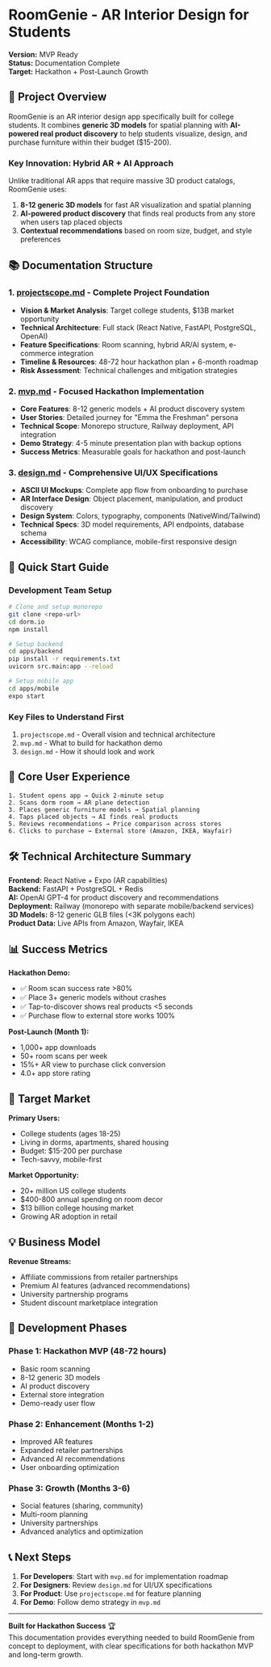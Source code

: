 # RoomGenie - AR Interior Design for Students

**Version:** MVP Ready  
**Status:** Documentation Complete  
**Target:** Hackathon + Post-Launch Growth

## 🎯 Project Overview

RoomGenie is an AR interior design app specifically built for college students. It combines **generic 3D models** for spatial planning with **AI-powered real product discovery** to help students visualize, design, and purchase furniture within their budget ($15-200).

### Key Innovation: Hybrid AR + AI Approach

Unlike traditional AR apps that require massive 3D product catalogs, RoomGenie uses:

1. **8-12 generic 3D models** for fast AR visualization and spatial planning
2. **AI-powered product discovery** that finds real products from any store when users tap placed objects
3. **Contextual recommendations** based on room size, budget, and style preferences

## 📚 Documentation Structure

### 1. [projectscope.md](./projectscope.md) - Complete Project Foundation
- **Vision & Market Analysis**: Target college students, $13B market opportunity
- **Technical Architecture**: Full stack (React Native, FastAPI, PostgreSQL, OpenAI)
- **Feature Specifications**: Room scanning, hybrid AR/AI system, e-commerce integration  
- **Timeline & Resources**: 48-72 hour hackathon plan + 6-month roadmap
- **Risk Assessment**: Technical challenges and mitigation strategies

### 2. [mvp.md](./mvp.md) - Focused Hackathon Implementation
- **Core Features**: 8-12 generic models + AI product discovery system
- **User Stories**: Detailed journey for "Emma the Freshman" persona
- **Technical Scope**: Monorepo structure, Railway deployment, API integration
- **Demo Strategy**: 4-5 minute presentation plan with backup options
- **Success Metrics**: Measurable goals for hackathon and post-launch

### 3. [design.md](./design.md) - Comprehensive UI/UX Specifications
- **ASCII UI Mockups**: Complete app flow from onboarding to purchase
- **AR Interface Design**: Object placement, manipulation, and product discovery
- **Design System**: Colors, typography, components (NativeWind/Tailwind)
- **Technical Specs**: 3D model requirements, API endpoints, database schema
- **Accessibility**: WCAG compliance, mobile-first responsive design

## 🚀 Quick Start Guide

### Development Team Setup
```bash
# Clone and setup monorepo
git clone <repo-url>
cd dorm.io
npm install

# Setup backend
cd apps/backend
pip install -r requirements.txt
uvicorn src.main:app --reload

# Setup mobile app
cd apps/mobile
expo start
```

### Key Files to Understand First
1. `projectscope.md` - Overall vision and technical architecture
2. `mvp.md` - What to build for hackathon demo
3. `design.md` - How it should look and work

## 🎨 Core User Experience

```
1. Student opens app → Quick 2-minute setup
2. Scans dorm room → AR plane detection
3. Places generic furniture models → Spatial planning
4. Taps placed objects → AI finds real products
5. Reviews recommendations → Price comparison across stores  
6. Clicks to purchase → External store (Amazon, IKEA, Wayfair)
```

## 🛠 Technical Architecture Summary

**Frontend:** React Native + Expo (AR capabilities)  
**Backend:** FastAPI + PostgreSQL + Redis  
**AI:** OpenAI GPT-4 for product discovery and recommendations  
**Deployment:** Railway (monorepo with separate mobile/backend services)  
**3D Models:** 8-12 generic GLB files (<3K polygons each)  
**Product Data:** Live APIs from Amazon, Wayfair, IKEA  

## 📊 Success Metrics

**Hackathon Demo:**
- ✅ Room scan success rate >80%
- ✅ Place 3+ generic models without crashes  
- ✅ Tap-to-discover shows real products <5 seconds
- ✅ Purchase flow to external store works 100%

**Post-Launch (Month 1):**
- 1,000+ app downloads
- 50+ room scans per week  
- 15%+ AR view to purchase click conversion
- 4.0+ app store rating

## 🎯 Target Market

**Primary Users:**
- College students (ages 18-25)
- Living in dorms, apartments, shared housing
- Budget: $15-200 per purchase
- Tech-savvy, mobile-first

**Market Opportunity:**
- 20+ million US college students
- $400-800 annual spending on room decor
- $13 billion college housing market
- Growing AR adoption in retail

## 💡 Business Model

**Revenue Streams:**
- Affiliate commissions from retailer partnerships
- Premium AI features (advanced recommendations)
- University partnership programs
- Student discount marketplace integration

## 🔄 Development Phases

### Phase 1: Hackathon MVP (48-72 hours)
- Basic room scanning
- 8-12 generic 3D models  
- AI product discovery
- External store integration
- Demo-ready user flow

### Phase 2: Enhancement (Months 1-2)  
- Improved AR features
- Expanded retailer partnerships
- Advanced AI recommendations
- User onboarding optimization

### Phase 3: Growth (Months 3-6)
- Social features (sharing, community)
- Multi-room planning
- University partnerships
- Advanced analytics and optimization

## 📞 Next Steps

1. **For Developers**: Start with `mvp.md` for implementation roadmap
2. **For Designers**: Review `design.md` for UI/UX specifications  
3. **For Product**: Use `projectscope.md` for feature planning
4. **For Demo**: Follow demo strategy in `mvp.md`

---

**Built for Hackathon Success** 🏆  
This documentation provides everything needed to build RoomGenie from concept to deployment, with clear specifications for both hackathon MVP and long-term growth.

